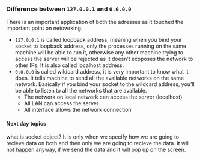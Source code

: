 
### Difference between `127.0.0.1` and `0.0.0.0`

There is an important application of both the adresses as it touched the important point on netowrking.

* `127.0.0.1` is called loopback address, meaning when you bind your socket to loopback address, only the processes running on the same machine will be able to run it, otherwise any other machine trying to access the server will be rejected as it doesn’t expposes the network to other IPs. It is also called localhost address.
* `0.0.0.0` is called wildcard address, it is very important to know what it does. It tells machine to send all the available networks on the same network. Basically if you bind your socket to the wildcard address, you’ll be able to listen to all the networks that are available.
    * The network on local network can access the server (localhost)
    * All LAN can access the server
    * All interface allows the network connection


#### Next day topics
what is socket object?
It is only when we specify how we are going to recieve data on both end then only we are going to recieve the data. It will not happen anyway, if we send the data and it will pop up on the screen.